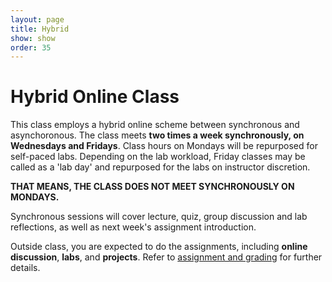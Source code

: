 ```yaml
---
layout: page
title: Hybrid
show: show
order: 35
---
```


# Hybrid Online Class

This class employs a hybrid online scheme between synchronous and asynchoronous. The class meets **two times a week synchronously, on Wednesdays and Fridays**. Class hours on Mondays will be repurposed for self-paced labs. Depending on the lab workload, Friday classes may be called as a 'lab day' and repurposed for the labs on instructor discretion.

**THAT MEANS, THE CLASS DOES NOT MEET SYNCHRONOUSLY ON MONDAYS.**

Synchronous sessions will cover lecture, quiz, group discussion and lab reflections, as well as next week's assignment introduction.

Outside class, you are expected to do the assignments, including **online discussion**, **labs**, and **projects**. Refer to [assignment and grading](grading.md) for further details.

<!-- ![Weekly Schedule](img/weekwise.png)-->
